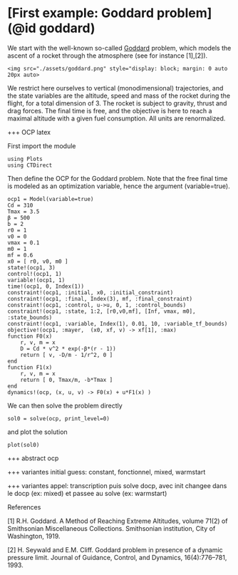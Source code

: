 # [First example: Goddard problem](@id goddard)

We start with the well-known so-called [Goddard](http//en.wikipedia.org/wiki/Robert_H._Goddard) problem, which models the ascent of a rocket through the atmosphere (see for instance [1],[2]).

```@raw html
<img src="./assets/goddard.png" style="display: block; margin: 0 auto 20px auto>
```

We restrict here ourselves to  vertical (monodimensional) trajectories, and the state variables are the altitude, speed and mass of the rocket during the flight, for a total dimension of 3. The rocket is subject to gravity, thrust and drag forces. The final time is free, and the objective is here to reach a maximal altitude with a given fuel consumption. All units are renormalized.

+++ OCP latex
```math

```

First import the module
```@setup main
using Plots
using CTDirect
```
Then define the OCP for the Goddard problem. Note that the free final time is modeled as an optimization variable, hence the argument (variable=true).
```@example main
ocp1 = Model(variable=true)
Cd = 310
Tmax = 3.5
β = 500
b = 2
r0 = 1
v0 = 0
vmax = 0.1
m0 = 1
mf = 0.6
x0 = [ r0, v0, m0 ]
state!(ocp1, 3)
control!(ocp1, 1)
variable!(ocp1, 1)
time!(ocp1, 0, Index(1))
constraint!(ocp1, :initial, x0, :initial_constraint)
constraint!(ocp1, :final, Index(3), mf, :final_constraint)
constraint!(ocp1, :control, u->u, 0, 1, :control_bounds)
constraint!(ocp1, :state, 1:2, [r0,v0,mf], [Inf, vmax, m0], :state_bounds)
constraint!(ocp1, :variable, Index(1), 0.01, 10, :variable_tf_bounds)
objective!(ocp1, :mayer,  (x0, xf, v) -> xf[1], :max)
function F0(x)
    r, v, m = x
    D = Cd * v^2 * exp(-β*(r - 1))
    return [ v, -D/m - 1/r^2, 0 ]
end
function F1(x)
    r, v, m = x
    return [ 0, Tmax/m, -b*Tmax ]
end
dynamics!(ocp, (x, u, v) -> F0(x) + u*F1(x) )
```

We can then solve the problem directly
```@example main
sol0 = solve(ocp, print_level=0)
```
and plot the solution
```@example main
plot(sol0)
```
+++ abstract ocp

+++ variantes initial guess: constant, fonctionnel, mixed, warmstart

+++ variantes appel: transcription puis solve docp, avec init changee dans le docp (ex: mixed) et passee au solve (ex: warmstart)



References

[1] R.H. Goddard. A Method of Reaching Extreme Altitudes, volume 71(2) of Smithsonian Miscellaneous Collections. Smithsonian institution, City of Washington, 1919.

[2] H. Seywald and E.M. Cliff. Goddard problem in presence of a dynamic pressure limit. Journal of Guidance, Control, and Dynamics, 16(4):776–781, 1993.